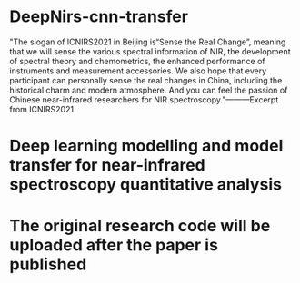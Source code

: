 # DeepNirs-cnn-transfer
"The slogan of ICNIRS2021 in Beijing is“Sense the Real Change”, meaning that we will sense the various spectral information of NIR, the development of spectral theory and chemometrics, the enhanced performance of instruments and measurement accessories. We also hope that every participant can personally sense the real changes in China, including the historical charm and modern atmosphere. And you can feel the passion of Chinese near-infrared researchers for NIR spectroscopy."———Excerpt from ICNIRS2021

# Deep learning modelling and model transfer for near-infrared spectroscopy quantitative analysis
# The original research code will be uploaded after the paper is published
